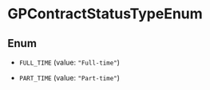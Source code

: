 

# GPContractStatusTypeEnum

## Enum


* `FULL_TIME` (value: `"Full-time"`)

* `PART_TIME` (value: `"Part-time"`)



